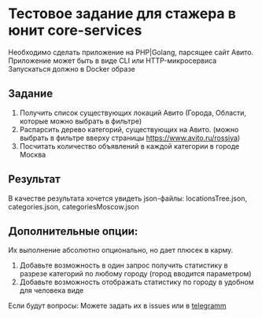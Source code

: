 # Тестовое задание для стажера в юнит core-services

Необходимо сделать приложение на PHP|Golang, парсящее сайт Авито.
Приложение может быть в виде CLI или HTTP-микросервиса
Запускаться должно в Docker образе

## Задание

1. Получить список существующих локаций Авито (Города, Области, которые можно выбрать в фильтре)
2. Распарсить дерево категорий, существующих на Авито. (можно выбрать в фильтре вверху страницы https://www.avito.ru/rossiya)
3. Посчитать количество объявлений в каждой категории в городе Москва

## Результат

В качестве результата хочется увидеть json-файлы:
locationsTree.json, categories.json, categoriesMoscow.json

## Дополнительные опции:

Их выполнение абсолютно опционально, но дает плюсек в карму.

1. Добавьте возможность в один запрос получить статистику в разрезе категорий по любому городу (город вводится параметром)
2. Добавьте возможность отображать статистику по городу в удобном для человека виде

Если будут вопросы: Можете задать их в issues или в [telegramm](https://t.me/shaman_s_bubom)